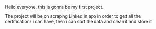 Hello everyone, this is gonna be my first project.

The project will be on scraping Linked in app in order to gett all the certifications i can have, then i can sort the data and clean it and store it
